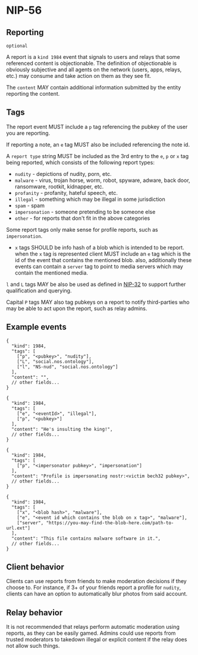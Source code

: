 NIP-56
======

Reporting
---------

`optional`

A report is a `kind 1984` event that signals to users and relays that 
some referenced content is objectionable. The definition of objectionable is
obviously subjective and all agents on the network (users, apps, relays, etc.) 
may consume and take action on them as they see fit.

The `content` MAY contain additional information submitted by the entity
reporting the content.

Tags
----

The report event MUST include a `p` tag referencing the pubkey of the user you
are reporting.

If reporting a note, an `e` tag MUST also be included referencing the note id.

A `report type` string MUST be included as the 3rd entry to the `e`, `p` or `x` tag
being reported, which consists of the following report types:

- `nudity` - depictions of nudity, porn, etc.
- `malware` - virus, trojan horse, worm, robot, spyware, adware, back door, ransomware, rootkit, kidnapper, etc.
- `profanity` - profanity, hateful speech, etc.
- `illegal` - something which may be illegal in some jurisdiction
- `spam` - spam
- `impersonation` - someone pretending to be someone else
- `other` - for reports that don't fit in the above categories

Some report tags only make sense for profile reports, such as `impersonation`.

- `x` tags SHOULD be info hash of a blob which is intended to be report. when the `x` tag is represented client MUST include an `e` tag which is the id of the event that contains the mentioned blob. also, additionally these events can contain a `server` tag to point to media servers which may contain the mentioned media.

`l` and `L` tags MAY be also be used as defined in [NIP-32](32.md) to support
further qualification and querying.

Capital `P` tags MAY also tag pubkeys on a report to notify third-parties who
may be able to act upon the report, such as relay admins.

Example events
--------------

```jsonc
{
  "kind": 1984,
  "tags": [
    ["p", "<pubkey>", "nudity"],
    ["L", "social.nos.ontology"],
    ["l", "NS-nud", "social.nos.ontology"]
  ],
  "content": "",
  // other fields...
}
```

```jsonc
{
  "kind": 1984,
  "tags": [
    ["e", "<eventId>", "illegal"],
    ["p", "<pubkey>"]
  ],
  "content": "He's insulting the king!",
  // other fields...
}
```

```jsonc
{
  "kind": 1984,
  "tags": [
    ["p", "<impersonator pubkey>", "impersonation"]
  ],
  "content": "Profile is impersonating nostr:<victim bech32 pubkey>",
  // other fields...
}
```

```jsonc
{
  "kind": 1984,
  "tags": [
    ["x", "<blob hash>", "malware"],
    ["e", "<event id which contains the blob on x tag>", "malware"],
    ["server", "https://you-may-find-the-blob-here.com/path-to-url.ext"]
  ],
  "content": "This file contains malware software in it.",
  // other fields...
}
```

Client behavior
---------------

Clients can use reports from friends to make moderation decisions if they
choose to. For instance, if 3+ of your friends report a profile for `nudity`,
clients can have an option to automatically blur photos from said account.


Relay behavior
--------------

It is not recommended that relays perform automatic moderation using reports,
as they can be easily gamed. Admins could use reports from trusted moderators to
takedown illegal or explicit content if the relay does not allow such things.
